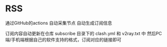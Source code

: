 # RSS
通过GitHub的actions 自动采集节点 自动生成订阅信息

订阅内容自动更新在仓库 subscribe 目录下的 clash.yml 和 v2ray.txt 中 然后PC端/手机端根据自己的软件支持的格式，订阅对应的链接即可
